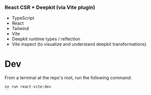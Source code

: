 ### React CSR + Deepkit (via Vite plugin)

- TypeScript
- React
- Tailwind
- Vite
- Deepkit runtime types / reflection
- Vite inspect (to visualize and understand deepkit transformations)

# Dev
From a terminal at the repo's root, run the following command:

```shell
nx run react-vite:dev
``
